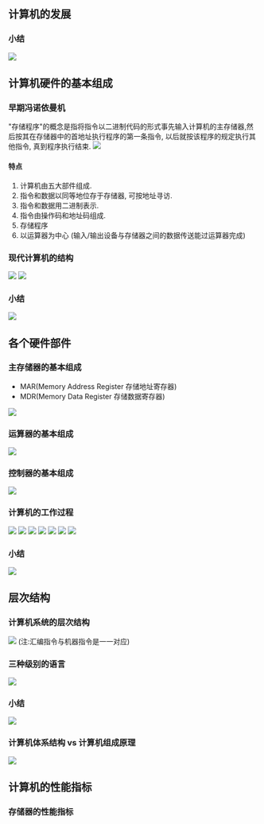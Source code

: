 ## 计算机的发展
### 小结
![](assets/Screenshot%202022-10-09%20022133.png)

## 计算机硬件的基本组成
### 早期冯诺依曼机
"存储程序"的概念是指将指令以二进制代码的形式事先输入计算机的主存储器,然后按其在存储器中的首地址执行程序的第一条指令, 以后就按该程序的规定执行其他指令, 真到程序执行结束.
![](assets/Screenshot%202022-10-09%20022135.png)
#### 特点
1. 计算机由五大部件组成.
2. 指令和数据以同等地位存于存储器, 可按地址寻访.
3. 指令和数据用二进制表示.
4. 指令由操作码和地址码组成.
5. 存储程序
6. 以运算器为中心 (输入/输出设备与存储器之间的数据传送能过运算器完成)

### 现代计算机的结构
![](assets/Screenshot%202022-10-09%20022137.png)
![](assets/Screenshot%202022-10-09%20022134.png)

### 小结
![](assets/Screenshot%202022-10-09%20022136.png)

## 各个硬件部件
### 主存储器的基本组成
+ MAR(Memory Address Register 存储地址寄存器)
+ MDR(Memory Data Register 存储数据寄存器)

![](assets/Screenshot%202022-10-12%20205328.png)

### 运算器的基本组成
![](assets/Screenshot%202022-10-12%20205827.png)

### 控制器的基本组成
![](assets/Screenshot%202022-10-12%20210139.png)

### 计算机的工作过程
![](assets/Screenshot%202022-10-12%20210543.png)
![](assets/Screenshot%202022-10-12%20211353.png)
![](assets/Screenshot%202022-10-12%20212208.png)
![](assets/Screenshot%202022-10-12%20212209.png)
![](assets/Screenshot%202022-10-12%20212952.png)
![](assets/Screenshot%202022-10-12%20213235.png)
![](assets/Screenshot%202022-10-12%20213702.png)

### 小结
![](assets/Screenshot%202022-10-12%20214004.png)

## 层次结构
### 计算机系统的层次结构
![](assets/Screenshot%202022-10-13%20200427.png)
(注:汇编指令与机器指令是一一对应)
### 三种级别的语言
![](assets/Screenshot%202022-10-13%20201405.png)

### 小结
![](assets/Screenshot%202022-10-13%20201525.png)

### 计算机体系结构 vs 计算机组成原理
![](assets/Screenshot%202022-10-13%20201901.png)

## 计算机的性能指标
### 存储器的性能指标
